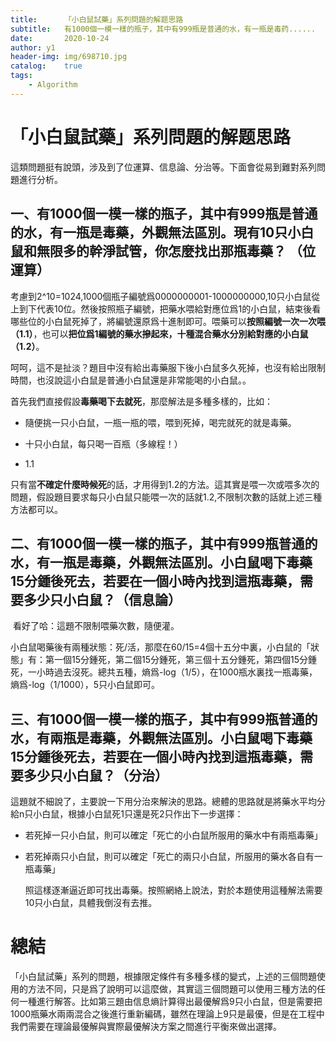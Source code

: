 ```yaml
---
title:		「小白鼠試藥」系列問題的解题思路
subtitle:	有1000個一模一樣的瓶子，其中有999瓶是普通的水，有一瓶是毒药......
date:		2020-10-24
author:	y1
header-img: img/698710.jpg
catalog:	true
tags:
    - Algorithm
---
```


# 「小白鼠試藥」系列問題的解题思路

​	這類問題挺有說頭，涉及到了位運算、信息論、分治等。下面會從易到難對系列問題進行分析。

## 一、有1000個一模一樣的瓶子，其中有999瓶是普通的水，有一瓶是毒藥，外觀無法區別。現有10只小白鼠和無限多的幹淨試管，你怎麼找出那瓶毒藥？	（位運算）

​	考慮到2^10=1024,1000個瓶子編號爲0000000001-1000000000,10只小白鼠從上到下代表10位。然後按照瓶子編號，把藥水喂給對應位爲1的小白鼠，結束後看哪些位的小白鼠死掉了，將編號還原爲十進制即可。喂藥可以**按照編號一次一次喂（1.1）**，也可以**把位爲1編號的藥水摻起來，十種混合藥水分別給對應的小白鼠（1.2）**。

​	呵呵，這不是扯淡？題目中沒有給出毒藥服下後小白鼠多久死掉，也沒有給出限制時間，也沒說這小白鼠是普通小白鼠還是非常能喝的小白鼠。。

​	首先我們直接假設**毒藥喝下去就死**，那麼解法是多種多樣的，比如：

- 隨便挑一只小白鼠，一瓶一瓶的喂，喂到死掉，喝完就死的就是毒藥。

- 十只小白鼠，每只喝一百瓶（多線程！）
- 1.1

只有當**不確定什麼時候死**的話，才用得到1.2的方法。這其實是喂一次或喂多次的問題，假設題目要求每只小白鼠只能喂一次的話就1.2,不限制次數的話就上述三種方法都可以。

## 二、有1000個一模一樣的瓶子，其中有999瓶普通的水，有一瓶是毒藥，外觀無法區別。小白鼠喝下毒藥15分鍾後死去，若要在一個小時內找到這瓶毒藥，需要多少只小白鼠？（信息論）

​	看好了哈：這題不限制喂藥次數，隨便灌。

​	小白鼠喝藥後有兩種狀態：死/活，那麼在60/15=4個十五分中裏，小白鼠的「狀態」有：第一個15分鍾死，第二個15分鍾死，第三個十五分鍾死，第四個15分鍾死，一小時過去沒死。總共五種，熵爲-log（1/5），在1000瓶水裏找一瓶毒藥，熵爲-log（1/1000），5只小白鼠即可。

## 三、有1000個一模一樣的瓶子，其中有999瓶普通的水，有兩瓶是毒藥，外觀無法區別。小白鼠喝下毒藥15分鍾後死去，若要在一個小時內找到這瓶毒藥，需要多少只小白鼠？（分治）

​	這題就不細說了，主要說一下用分治來解決的思路。總體的思路就是將藥水平均分給n只小白鼠，根據小白鼠死1只還是死2只作出下一步選擇：

- ​	若死掉一只小白鼠，則可以確定「死亡的小白鼠所服用的藥水中有兩瓶毒藥」

- ​	若死掉兩只小白鼠，則可以確定「死亡的兩只小白鼠，所服用的藥水各自有一瓶毒藥」

  照這樣逐漸逼近即可找出毒藥。按照網絡上說法，對於本題使用這種解法需要10只小白鼠，具體我倒沒有去推。

# 總結

​	「小白鼠試藥」系列的問題，根據限定條件有多種多樣的變式，上述的三個問題使用的方法不同，只是爲了說明可以這麼做，其實這三個問題可以使用三種方法的任何一種進行解答。比如第三題由信息熵計算得出最優解爲9只小白鼠，但是需要把1000瓶藥水兩兩混合之後進行重新編碼，雖然在理論上9只是最優，但是在工程中我們需要在理論最優解與實際最優解決方案之間進行平衡來做出選擇。
